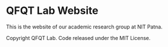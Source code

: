 # QFQT Lab Website

This is the website of our academic research group at NIT Patna. 


Copyright QFQT Lab. Code released under the MIT License.

